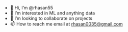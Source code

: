 - 👋 Hi, I’m @rhasan55
- 👀 I’m interested in ML and anything data
- 💞️ I’m looking to collaborate on projects
- 📫 How to reach me email at rhasan0035@gmail.com

<!---
rhasan55/rhasan55 is a ✨ special ✨ repository because its `README.md` (this file) appears on your GitHub profile.
You can click the Preview link to take a look at your changes.
--->
